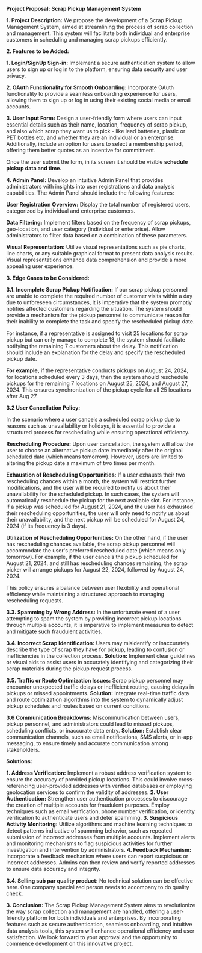 **Project Proposal: Scrap Pickup Management System**

**1. Project Description:**
We propose the development of a Scrap Pickup Management System, aimed at streamlining the process of scrap collection and management. This system will facilitate both individual and enterprise customers in scheduling and managing scrap pickups efficiently.

**2. Features to be Added:**

**1. Login/SignUp Sign-in:**
Implement a secure authentication system to allow users to sign up or log in to the platform, ensuring data security and user privacy.

**2. OAuth Functionality for Smooth Onboarding:**
Incorporate OAuth functionality to provide a seamless onboarding experience for users, allowing them to sign up or log in using their existing social media or email accounts.

**3. User Input Form:**
Design a user-friendly form where users can input essential details such as their name, location, frequency of scrap pickup, and also which scrap they want us to pick - like lead batteries, plastic or PET bottles etc, and whether they are an individual or an enterprise. Additionally, include an option for users to select a membership period, offering them better quotes as an incentive for commitment.

Once the user submit the form, in its screen it should be visible **schedule pickup data and time.**

**4. Admin Panel:**
Develop an intuitive Admin Panel that provides administrators with insights into user registrations and data analysis capabilities. The Admin Panel should include the following features:

**User Registration Overview:** Display the total number of registered users, categorized by individual and enterprise customers.

**Data Filtering:** Implement filters based on the frequency of scrap pickups, geo-location, and user category (individual or enterprise). Allow administrators to filter data based on a combination of these parameters.

**Visual Representation:** Utilize visual representations such as pie charts, line charts, or any suitable graphical format to present data analysis results. Visual representations enhance data comprehension and provide a more appealing user experience.

**3. Edge Cases to be Considered:**

**3.1. Incomplete Scrap Pickup Notification:**
If our scrap pickup personnel are unable to complete the required number of customer visits within a day due to unforeseen circumstances, it is imperative that the system promptly notifies affected customers regarding the situation. The system should provide a mechanism for the pickup personnel to communicate reason for their inability to complete the task and specify the rescheduled pickup date.

For instance, if a representative is assigned to visit 25 locations for scrap pickup but can only manage to complete 18, the system should facilitate notifying the remaining 7 customers about the delay. This notification should include an explanation for the delay and specify the rescheduled pickup date.

**For example,** if the representative conducts pickups on August 24, 2024, for locations scheduled every 3 days, then the system should reschedule pickups for the remaining 7 locations on August 25, 2024, and August 27, 2024. This ensures synchronization of the pickup cycle for all 25 locations after Aug 27. 

**3.2 User Cancellation Policy:**

In the scenario where a user cancels a scheduled scrap pickup due to reasons such as unavailability or holidays, it is essential to provide a structured process for rescheduling while ensuring operational efficiency.

**Rescheduling Procedure:**
Upon user cancellation, the system will allow the user to choose an alternative pickup date immediately after the original scheduled date (which means tomorrow). However, users are limited to altering the pickup date a maximum of two times per month.

**Exhaustion of Rescheduling Opportunities:**
If a user exhausts their two rescheduling chances within a month, the system will restrict further modifications, and the user will be required to notify us about their unavailability for the scheduled pickup. In such cases, the system will automatically reschedule the pickup for the next available slot. For instance, if a pickup was scheduled for August 21, 2024, and the user has exhausted their rescheduling opportunities, the user will only need to notify us about their unavailability, and the next pickup will be scheduled for August 24, 2024 (if its frequency is 3 days).

**Utilization of Rescheduling Opportunities:**
On the other hand, if the user has rescheduling chances available, the scrap pickup personnel will accommodate the user's preferred rescheduled date (which means only tomorrow). For example, if the user cancels the pickup scheduled for August 21, 2024, and still has rescheduling chances remaining, the scrap picker will arrange pickups for August 22, 2024, followed by August 24, 2024.

This policy ensures a balance between user flexibility and operational efficiency while maintaining a structured approach to managing rescheduling requests.

**3.3. Spamming by Wrong Address:**
In the unfortunate event of a user attempting to spam the system by providing incorrect pickup locations through multiple accounts, it is imperative to implement measures to detect and mitigate such fraudulent activities.

**3.4. Incorrect Scrap Identification:**
Users may misidentify or inaccurately describe the type of scrap they have for pickup, leading to confusion or inefficiencies in the collection process.
**Solution:** Implement clear guidelines or visual aids to assist users in accurately identifying and categorizing their scrap materials during the pickup request process.

**3.5. Traffic or Route Optimization Issues:**
Scrap pickup personnel may encounter unexpected traffic delays or inefficient routing, causing delays in pickups or missed appointments.
**Solution:** Integrate real-time traffic data and route optimization algorithms into the system to dynamically adjust pickup schedules and routes based on current conditions.

**3.6 Communication Breakdowns:**
Miscommunication between users, pickup personnel, and administrators could lead to missed pickups, scheduling conflicts, or inaccurate data entry.
**Solution:** Establish clear communication channels, such as email notifications, SMS alerts, or in-app messaging, to ensure timely and accurate communication among stakeholders.

**Solutions:**

**1. Address Verification:** Implement a robust address verification system to ensure the accuracy of provided pickup locations. This could involve cross-referencing user-provided addresses with verified databases or employing geolocation services to confirm the validity of addresses.
**2. User Authentication:** Strengthen user authentication processes to discourage the creation of multiple accounts for fraudulent purposes. Employ techniques such as email verification, phone number verification, or identity verification to authenticate users and deter spamming.
**3. Suspicious Activity Monitoring:** Utilize algorithms and machine learning techniques to detect patterns indicative of spamming behavior, such as repeated submission of incorrect addresses from multiple accounts. Implement alerts and monitoring mechanisms to flag suspicious activities for further investigation and intervention by administrators.
**4. Feedback Mechanism:** Incorporate a feedback mechanism where users can report suspicious or incorrect addresses. Admins can then review and verify reported addresses to ensure data accuracy and integrity.

**3.4. Selling sub par quality product:** No technical solution can be effective here. One company specialized person needs to accompany to do quality check. 

**3. Conclusion:**
The Scrap Pickup Management System aims to revolutionize the way scrap collection and management are handled, offering a user-friendly platform for both individuals and enterprises. By incorporating features such as secure authentication, seamless onboarding, and intuitive data analysis tools, this system will enhance operational efficiency and user satisfaction. We look forward to your approval and the opportunity to commence development on this innovative project.
